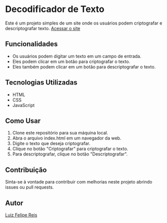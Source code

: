 # Decodificador de Texto

Este é um projeto simples de um site onde os usuários podem criptografar e descriptografar texto.
[Acessar o site](https://devfelipreis.github.io/desafio-alura-decodificador/)


## Funcionalidades

- Os usuários podem digitar um texto em um campo de entrada.
- Eles podem clicar em um botão para criptografar o texto.
- Eles também podem clicar em um botão para descriptografar o texto.

## Tecnologias Utilizadas

- HTML
- CSS
- JavaScript

## Como Usar

1. Clone este repositório para sua máquina local.
2. Abra o arquivo index.html em um navegador da web.
3. Digite o texto que deseja criptografar.
4. Clique no botão "Criptografar" para criptografar o texto.
5. Para descriptografar, clique no botão "Descriptografar".

## Contribuição

Sinta-se à vontade para contribuir com melhorias neste projeto abrindo issues ou pull requests.

## Autor

[Luiz Felipe Reis](https://github.com/DevFelipreis)
